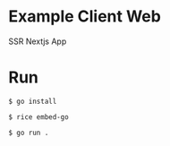 # Example Client Web

SSR Nextjs App

# Run

```console
$ go install
```

```console
$ rice embed-go
```

```console
$ go run .
```
